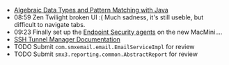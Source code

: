 - [Algebraic Data Types and Pattern Matching with Java](https://blog.scottlogic.com/2025/01/20/algebraic-data-types-with-java.html?utm_medium=erik.in&utm_source=linkedin)
- 08:59 Zen Twilight broken UI :( Much sadness, it's still useble, but difficult to navigate tabs.
- 09:23 Finally set up the [Endpoint Security agents](https://smxemail.atlassian.net/wiki/spaces/ops/pages/1704821385/Installing+Endpoint+management+tools#3.3.-MacOS) on the new MacMini....
- [SSH Tunnel Manager Documentation](https://www.tynsoe.org/stm/documentation/)
- TODO Submit `com.smxemail.email.EmailServiceImpl` for review
- TODO Submit `smx3.reporting.common.AbstractReport` for review
